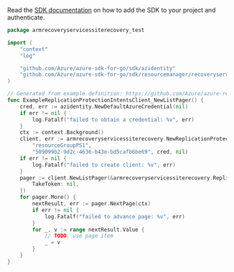 Read the [SDK documentation](https://github.com/Azure/azure-sdk-for-go/blob/sdk%2Fresourcemanager%2Frecoveryservices%2Farmrecoveryservicessiterecovery%2Fv1.0.0/sdk/resourcemanager/recoveryservices/armrecoveryservicessiterecovery/README.md) on how to add the SDK to your project and authenticate.

```go
package armrecoveryservicessiterecovery_test

import (
	"context"
	"log"

	"github.com/Azure/azure-sdk-for-go/sdk/azidentity"
	"github.com/Azure/azure-sdk-for-go/sdk/resourcemanager/recoveryservices/armrecoveryservicessiterecovery"
)

// Generated from example definition: https://github.com/Azure/azure-rest-api-specs/tree/main/specification/recoveryservicessiterecovery/resource-manager/Microsoft.RecoveryServices/stable/2022-02-01/examples/ReplicationProtectionIntents_List.json
func ExampleReplicationProtectionIntentsClient_NewListPager() {
	cred, err := azidentity.NewDefaultAzureCredential(nil)
	if err != nil {
		log.Fatalf("failed to obtain a credential: %v", err)
	}
	ctx := context.Background()
	client, err := armrecoveryservicessiterecovery.NewReplicationProtectionIntentsClient("2007vttp",
		"resourceGroupPS1",
		"509099b2-9d2c-4636-b43e-bd5cafb6be69", cred, nil)
	if err != nil {
		log.Fatalf("failed to create client: %v", err)
	}
	pager := client.NewListPager(&armrecoveryservicessiterecovery.ReplicationProtectionIntentsClientListOptions{SkipToken: nil,
		TakeToken: nil,
	})
	for pager.More() {
		nextResult, err := pager.NextPage(ctx)
		if err != nil {
			log.Fatalf("failed to advance page: %v", err)
		}
		for _, v := range nextResult.Value {
			// TODO: use page item
			_ = v
		}
	}
}
```
